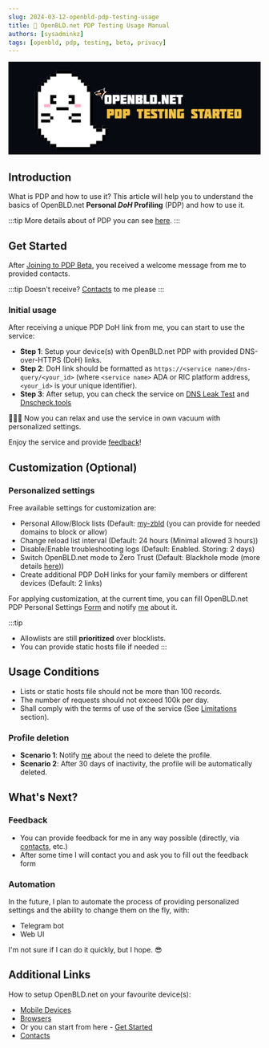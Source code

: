 ```yaml
---
slug: 2024-03-12-openbld-pdp-testing-usage
title: 👻 OpenBLD.net PDP Testing Usage Manual
authors: [sysadminkz]
tags: [openbld, pdp, testing, beta, privacy]
---
```


![OpenBLD.net Personal DoH Profile](images/openbld_pdp_testing_usage.jpeg)

## Introduction

What is PDP and how to use it? This article will help you to understand the basics of OpenBLD.net 
**Personal _DoH_ Profiling** (PDP) and how to use it.

:::tip
More details about of PDP you can see [here](./2024-02-19-openbld-pdp-beta-join.md).
:::

## Get Started

After [Joining to PDP Beta](https://docs.google.com/forms/d/e/1FAIpQLSeIEVFueE1XWHPGy2uL-NVv1ID3jIq3O_kp-q7WFmOS2lUTzw/viewform?usp=sf_link), 
you received a welcome message from me to provided contacts.

:::tip
Doesn't receive? [Contacts](/docs/contacts/) to me please
:::

### Initial usage

After receiving a unique PDP DoH link from me, you can start to use the service:

* **Step 1**: Setup your device(s) with OpenBLD.net PDP with provided DNS-over-HTTPS (DoH) links.
* **Step 2**: DoH link should be formatted as `https://<service name>/dns-query/<your_id>` (where `<service name>` 
ADA or RIC platform address, `<your_id>` is your unique identifier).
* **Step 3**: After setup, you can check the service on [DNS Leak Test](https://www.dnsleaktest.com/) and [Dnscheck.tools](https://dnscheck.tools/)

🎉🎉🎉 Now you can relax and use the service in own vacuum with personalized settings.

Enjoy the service and provide [feedback](/docs/contacts/)!

## Customization (Optional)

### Personalized settings

Free available settings for customization are:

* Personal Allow/Block lists (Default: [my-zbld](https://github.com/m0zgen/my-zbld) (you can provide for needed domains to block or allow) 
* Change reload list interval (Default: 24 hours (Minimal allowed 3 hours))
* Disable/Enable troubleshooting logs (Default: Enabled. Storing: 2 days)
* Switch OpenBLD.net mode to Zero Trust (Default: Blackhole mode (more details [here](../2023/2023-12-26-openbld-zdns-blackhole-server.md)))
* Create additional PDP DoH links for your family members or different devices (Default: 2 links)

For applying customization, at the current time, you can fill OpenBLD.net PDP Personal Settings [Form](https://docs.google.com/forms/d/e/1FAIpQLSdkeYLec0THvITXj3foesRU3NnHbJQZ-x8VT91yCXRWx2V4Kg/viewform?usp=sf_link) 
and notify [me](/docs/contacts/) about it.

:::tip
* Allowlists are still **prioritized** over blocklists.
* You can provide static hosts file if needed
:::

## Usage Conditions

* Lists or static hosts file should not be more than 100 records.
* The number of requests should not exceed 100k per day.
* Shall comply with the terms of use of the service (See [Limitations](/docs/overwiew/how-it-works/#limitations) section).


### Profile deletion

* **Scenario 1**: Notify [me](/docs/contacts/) about the need to delete the profile.
* **Scenario 2**: After 30 days of inactivity, the profile will be automatically deleted.

## What's Next?

### Feedback

* You can provide feedback for me in any way possible (directly, via [contacts](/docs/contacts/), etc.)
* After some time I will contact you and ask you to fill out the feedback form

### Automation

In the future, I plan to automate the process of providing personalized settings and the ability to change them on the fly, with:

* Telegram bot
* Web UI

I'm not sure if I can do it quickly, but I hope. 😎

## Additional Links

How to setup OpenBLD.net on your favourite device(s):

* [Mobile Devices](/docs/category/setup-mobile-devices/)
* [Browsers](/docs/category/setup-browsers/)
* Or you can start from here - [Get Started](/docs/category/get-started/)
* [Contacts](/docs/contacts/)

